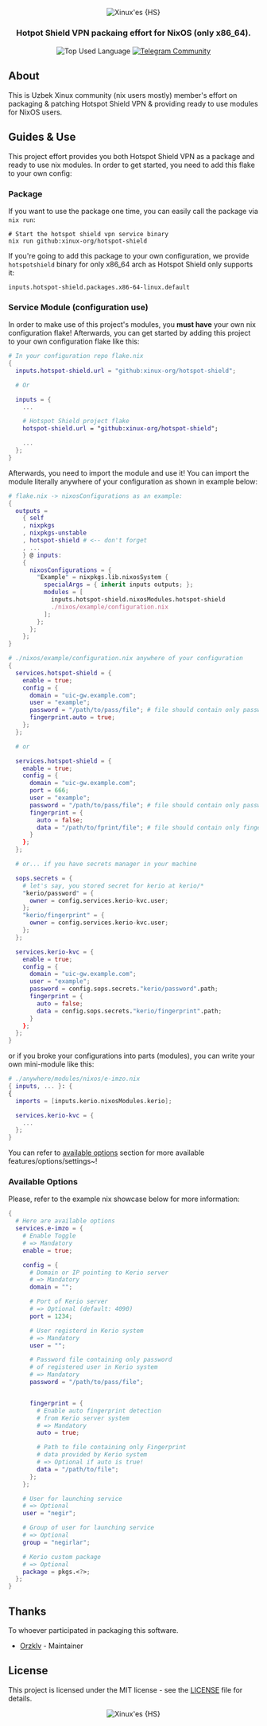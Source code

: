 <p align="center">
    <img src=".github/assets/header.png" alt="Xinux'es {HS}">
</p>

<p align="center">
    <h3 align="center">Hotpot Shield VPN packaing effort for NixOS (only x86_64).</h3>
</p>

<p align="center">
    <img align="center" src="https://img.shields.io/github/languages/top/xinux-org/hotspot-shield?style=flat&logo=nixos&logoColor=5277C3&labelColor=ffffff&color=ffffff" alt="Top Used Language">
    <a href="https://t.me/xinux"><img align="center" src="https://img.shields.io/badge/Chat-grey?style=flat&logo=telegram&logoColor=5277C3&labelColor=ffffff&color=ffffff" alt="Telegram Community"></a>
</p>

## About

This is Uzbek Xinux community (nix users mostly) member's effort on packaging & patching Hotspot Shield VPN & providing ready to use modules for NixOS users.

## Guides & Use

This project effort provides you both Hotspot Shield VPN as a package and ready to use nix modules. In order to get started, you need to add this flake to your own config:

### Package

If you want to use the package one time, you can easily call the package via `nix run`:

```shell
# Start the hotspot shield vpn service binary
nix run github:xinux-org/hotspot-shield
```

If you're going to add this package to your own configuration, we provide `hotspotshield` binary for only x86_64 arch as Hotspot Shield only supports it:

```
inputs.hotspot-shield.packages.x86-64-linux.default
```

### Service Module (configuration use)

In order to make use of this project's modules, you **must have** your own nix configuration flake! Afterwards, you can get started by adding this project to your own configuration flake like this:

```nix
# In your configuration repo flake.nix
{
  inputs.hotspot-shield.url = "github:xinux-org/hotspot-shield";

  # Or

  inputs = {
    ...

    # Hotspot Shield project flake
    hotspot-shield.url = "github:xinux-org/hotspot-shield";

    ...
  };
}
```

Afterwards, you need to import the module and use it! You can import the module literally anywhere of your configuration as shown in example below:

```nix
# flake.nix -> nixosConfigurations as an example:
{
  outputs =
    { self
    , nixpkgs
    , nixpkgs-unstable
    , hotspot-shield # <-- don't forget
    , ...
    } @ inputs:
    {
      nixosConfigurations = {
        "Example" = nixpkgs.lib.nixosSystem {
          specialArgs = { inherit inputs outputs; };
          modules = [
            inputs.hotspot-shield.nixosModules.hotspot-shield
            ./nixos/example/configuration.nix
          ];
        };
      };
    };
}

# ./nixos/example/configuration.nix anywhere of your configuration
{
  services.hotspot-shield = {
    enable = true;
    config = {
      domain = "uic-gw.example.com";
      user = "example";
      password = "/path/to/pass/file"; # file should contain only password
      fingerprint.auto = true;
    };
  };

  # or

  services.hotspot-shield = {
    enable = true;
    config = {
      domain = "uic-gw.example.com";
      port = 666;
      user = "example";
      password = "/path/to/pass/file"; # file should contain only password
      fingerprint = {
        auto = false;
        data = "/path/to/fprint/file"; # file should contain only fingerprint
      }
    };
  };

  # or... if you have secrets manager in your machine

  sops.secrets = {
    # let's say, you stored secret for kerio at kerio/*
    "kerio/password" = {
      owner = config.services.kerio-kvc.user;
    };
    "kerio/fingerprint" = {
      owner = config.services.kerio-kvc.user;
    };
  };

  services.kerio-kvc = {
    enable = true;
    config = {
      domain = "uic-gw.example.com";
      user = "example";
      password = config.sops.secrets."kerio/password".path;
      fingerprint = {
        auto = false;
        data = config.sops.secrets."kerio/fingerprint".path;
      }
    };
  };
}
```

or if you broke your configurations into parts (modules), you can write your own mini-module like this:

```nix
# ./anywhere/modules/nixos/e-imzo.nix
{ inputs, ... }: {
{
  imports = [inputs.kerio.nixosModules.kerio];

  services.kerio-kvc = {
    ...
  };
}
```

You can refer to [available options](#available-options) section for more available features/options/settings~!

### Available Options

Please, refer to the example nix showcase below for more information:

```nix
{
  # Here are available options
  services.e-imzo = {
    # Enable Toggle
    # => Mandatory
    enable = true;

    config = {
      # Domain or IP pointing to Kerio server
      # => Mandatory
      domain = "";

      # Port of Kerio server
      # => Optional (default: 4090)
      port = 1234;

      # User registerd in Kerio system
      # => Mandatory
      user = "";

      # Password file containing only password
      # of registered user in Kerio system
      # => Mandatory
      password = "/path/to/pass/file";


      fingerprint = {
        # Enable auto fingerprint detection
        # from Kerio server system
        # => Mandatory
        auto = true;

        # Path to file containing only Fingerprint
        # data provided by Kerio system
        # => Optional if auto is true!
        data = "/path/to/file";
      };
    };

    # User for launching service
    # => Optional
    user = "negir";

    # Group of user for launching service
    # => Optional
    group = "negirlar";

    # Kerio custom package
    # => Optional
    package = pkgs.<?>;
  };
}
```

## Thanks

To whoever participated in packaging this software.

- [Orzklv](https://github.com/orzklv) - Maintainer

## License

This project is licensed under the MIT license - see the [LICENSE](LICENSE) file for details.

<p align="center">
    <img src=".github/assets/footer.png" alt="Xinux'es {HS}">
</p>
